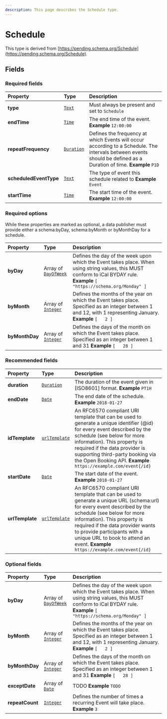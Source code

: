 ```yaml
---
description: This page describes the Schedule type.
---
```


# Schedule

This type is derived from [https://pending.schema.org/Schedule](https://pending.schema.org/Schedule).

## **Fields**

### **Required fields**

| Property | Type | Description |
| :--- | :--- | :--- |
| **type** |  [`Text`](https://schema.org/Text) |  Must always be present and set to `Schedule` |
| **endTime** |  [`Time`](https://schema.org/Time) |  The end time of the event.  **Example**  `12:00:00` |
| **repeatFrequency** |  [`Duration`](https://schema.org/Duration) |  Defines the frequency at which Events will occur according to a Schedule. The intervals between events should be defined as a Duration of time.  **Example**  `P1D` |
| **scheduledEventType** |  [`Text`](https://schema.org/Text) |  The type of event this schedule related to  **Example**  `Event` |
| **startTime** |  [`Time`](https://schema.org/Time) |  The start time of the event.  **Example**  `12:00:00` |

###  **Required options** 

While these properties are marked as optional, a data publisher must provide either a schema:byDay, schema:byMonth or byMonthDay for a schedule.

| Property | Type | Description |
| :--- | :--- | :--- |
| **byDay** |  Array of [`DayOfWeek`](https://github.com/openactive/developer-documentation/tree/997de07697a95bfb22f2df5d2831c570a03e11ce/model/types/ArrayOf/README.md#https://schema.org/DayOfWeek) |  Defines the day of the week upon which the Event takes place.  When using string values, this MUST conform to iCal BYDAY rule.  **Example**  `[   "https://schema.org/Monday" ]` |
| **byMonth** |  Array of [`Integer`](https://github.com/openactive/developer-documentation/tree/997de07697a95bfb22f2df5d2831c570a03e11ce/model/types/ArrayOf/README.md#https://schema.org/Integer) |  Defines the months of the year on which the Event takes place. Specified as an integer between 1 and 12, with 1 representing January.  **Example**  `[   2 ]` |
| **byMonthDay** |  Array of [`Integer`](https://github.com/openactive/developer-documentation/tree/997de07697a95bfb22f2df5d2831c570a03e11ce/model/types/ArrayOf/README.md#https://schema.org/Integer) |  Defines the days of the month on which the Event takes place. Specified as an integer between 1 and 31  **Example**  `[   28 ]` |

### **Recommended fields**

| Property | Type | Description |
| :--- | :--- | :--- |
| **duration** |  [`Duration`](https://schema.org/Duration) |  The duration of the event given in \[ISO8601\] format.  **Example**  `PT1H` |
| **endDate** |  [`Date`](https://schema.org/Date) |  The end date of the schedule.  **Example**  `2018-01-27` |
| **idTemplate** |  [`urlTemplate`](https://schema.org/urlTemplate) |  An RFC6570 compliant URI template that can be used to generate a unique identifier \(@id\) for every event described by the schedule \(see below for more information\). This property is required if the data provider is supporting third-party booking via the Open Booking API.  **Example**  `https://example.com/event{/id}` |
| **startDate** |  [`Date`](https://schema.org/Date) |  The start date of the event.  **Example**  `2018-01-27` |
| **urlTemplate** |  [`urlTemplate`](https://schema.org/urlTemplate) |  An RFC6570 compliant URI template that can be used to generate a unique URL \(schema:url\) for every event described by the schedule \(see below for more information\). This property is required if the data provider wants to provide participants with a unique URL to book to attend an event.  **Example**  `https://example.com/event{/id}` |

### **Optional fields**

| Property | Type | Description |
| :--- | :--- | :--- |
| **byDay** |  Array of [`DayOfWeek`](https://github.com/openactive/developer-documentation/tree/997de07697a95bfb22f2df5d2831c570a03e11ce/model/types/ArrayOf/README.md#https://schema.org/DayOfWeek) |  Defines the day of the week upon which the Event takes place.  When using string values, this MUST conform to iCal BYDAY rule.  **Example**  `[   "https://schema.org/Monday" ]` |
| **byMonth** |  Array of [`Integer`](https://github.com/openactive/developer-documentation/tree/997de07697a95bfb22f2df5d2831c570a03e11ce/model/types/ArrayOf/README.md#https://schema.org/Integer) |  Defines the months of the year on which the Event takes place. Specified as an integer between 1 and 12, with 1 representing January.  **Example**  `[   2 ]` |
| **byMonthDay** |  Array of [`Integer`](https://github.com/openactive/developer-documentation/tree/997de07697a95bfb22f2df5d2831c570a03e11ce/model/types/ArrayOf/README.md#https://schema.org/Integer) |  Defines the days of the month on which the Event takes place. Specified as an integer between 1 and 31  **Example**  `[   28 ]` |
| **exceptDate** |  Array of [`Date`](https://github.com/openactive/developer-documentation/tree/997de07697a95bfb22f2df5d2831c570a03e11ce/model/types/ArrayOf/README.md#https://schema.org/Date) |  TODO  **Example**  `TODO` |
| **repeatCount** |  [`Integer`](https://schema.org/Integer) |  Defines the number of times a recurring Event will take place.  **Example**  `3` |

